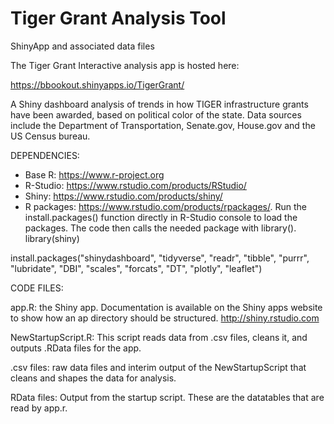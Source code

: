 # Tiger Grant Analysis Tool
ShinyApp and associated data files 

The Tiger Grant Interactive analysis app is hosted here:

https://bbookout.shinyapps.io/TigerGrant/

A Shiny dashboard analysis of trends in how TIGER infrastructure grants have been awarded, based on political color of the state.   Data sources include the Department of Transportation, Senate.gov, House.gov and the US Census bureau.

DEPENDENCIES:

* Base R: https://www.r-project.org
* R-Studio:   https://www.rstudio.com/products/RStudio/
* Shiny: https://www.rstudio.com/products/shiny/
* R packages:  https://www.rstudio.com/products/rpackages/.  Run the install.packages() function directly in R-Studio console to load the packages. The code then calls the needed package with library().  library(shiny)

install.packages("shinydashboard", "tidyverse", "readr", "tibble", "purrr", "lubridate", "DBI", "scales", "forcats", "DT", "plotly", "leaflet")

CODE FILES:

app.R:   the Shiny app.  Documentation is available on the Shiny apps website to show how an ap directory should be structured.   http://shiny.rstudio.com

NewStartupScript.R: This script reads data from .csv files, cleans it, and outputs .RData files for the app.

.csv files:  raw data files and interim output of the NewStartupScript that cleans and shapes the data for analysis.

RData files:   Output from the startup script.  These are the datatables that are read by app.r.  
